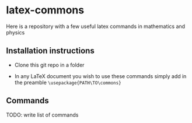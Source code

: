# latex-commons
Here is a repository with a few useful latex commands in mathematics and physics

## Installation instructions
 - Clone this git repo in a folder

- In any LaTeX document you wish to use these commands simply add in the preamble `\usepackage{PATH\TO\commons}`

## Commands

TODO: write list of commands

